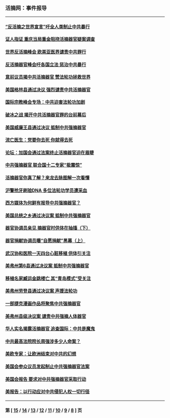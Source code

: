 ### 活摘网：事件报导
---
#### [“反活摘之世界宣言”吁全人类制止中共暴行](../../pages/nf5877/n13259730.md?10020430) 
#### [证人指证 重庆当局重金阻挠活摘器官疑案调查](../../pages/nf5877/n13259127.md?10020430) 
#### [世界反活摘峰会 欧美亚医界谴责中共罪行](../../pages/nf5877/n13253550.md?10020430) 
#### [反活摘器官峰会吁各国立法 惩治中共暴行](../../pages/nf5877/n13245052.md?10020430) 
#### [意前议员揭中共活摘器官 赞法轮功拯救世界](../../pages/nf5877/n13203445.md?10020430) 
#### [美国格林县通过决议 强烈谴责中共活摘器官](../../pages/nf5877/n13119367.md?10020430) 
#### [国际宗教峰会专场：中共迫害法轮功加剧](../../pages/nf5877/n13088279.md?10020430) 
#### [破冰之战 揭开中共活摘器官罪的台前幕后](../../pages/nf5877/n13082457.md?10020430) 
#### [美国威廉王县通过决议 抵制中共强摘器官](../../pages/nf5877/n13056521.md?10020430) 
#### [流亡医生：党要你去死 你就得去死](../../pages/nf5877/n13052835.md?10020430) 
#### [论坛：加国会通过法案终止活摘器官迫在眉睫](../../pages/nf5877/n13029839.md?10020430) 
#### [中共强摘器官 联合国十二专家“极震惊”](../../pages/nf5877/n13024313.md?10020430) 
#### [活摘器官你真了解？来龙去脉图解一次看懂](../../pages/nf5877/n13013820.md?10020430) 
#### [沪警抢牙刷验DNA 多位法轮功学员遭采血](../../pages/nf5877/n12969218.md?10020430) 
#### [西方媒体为何鲜有报导中共强摘器官？](../../pages/nf5877/n12932034.md?10020430) 
#### [美国总统之乡通过决议案 抵制中共强摘器官](../../pages/nf5877/n12908242.md?10020430) 
#### [器官协调员亲见 摘器官时供体在抽搐（下）](../../pages/nf5877/n12898622.md?10020430) 
#### [器官捐献协调员曝“自愿捐献”黑幕（上）](../../pages/nf5877/n12878830.md?10020430) 
#### [武汉协和医院一天四台心脏移植 供体引关注](../../pages/nf5877/n12863175.md?10020430) 
#### [美弗州第6县通过决议案 抵制中共强摘器官](../../pages/nf5877/n12805218.md?10020430) 
#### [移植名家臧运金跳楼亡 其“青岛模式”受关注](../../pages/nf5877/n12803746.md?10020430) 
#### [美弗州劳登县通过决议案 声援法轮功](../../pages/nf5877/n12785715.md?10020430) 
#### [一部捷克漫画作品将聚焦中共强摘器官](../../pages/nf5877/n12785954.md?10020430) 
#### [美弗州县级决议案 谴责中共强摘人体器官](../../pages/nf5877/n12721290.md?10020430) 
#### [华人实名揭露活摘器官 追查国际：中共是魔鬼](../../pages/nf5877/n12691724.md?10020430) 
#### [中共最高法院院长周强涉多少人命案？](../../pages/nf5877/n12678074.md?10020430) 
#### [美欧专家：让欧洲结束对中共的幻想](../../pages/nf5877/n12652921.md?10020430) 
#### [美国会参众议员发起制止中共强摘器官法案](../../pages/nf5877/n12627668.md?10020430) 
#### [美国会报告 要求对中共强摘器官采取行动](../../pages/nf5877/n12448233.md?10020430) 
#### [美报告：以行动应对中共侵犯人权一切行径](../../pages/nf5877/n12443204.md?10020430) 

---
#### 第 [ [15](./15.md?10020430) / [14](./14.md?10020430) / [13](./13.md?10020430) / [12](./12.md?10020430) / [11](./11.md?10020430) / [10](./10.md?10020430) / [9](./9.md?10020430) / [8](./8.md?10020430) ] 页
